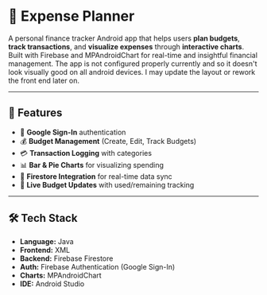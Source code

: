 # 💸 Expense Planner

A personal finance tracker Android app that helps users **plan budgets**, **track transactions**, and **visualize expenses** through **interactive charts**. Built with Firebase and MPAndroidChart for real-time and insightful financial management.
The app is not configured properly currently and so it doesn't look visually good on all android devices. I may update the layout or rework the front end later on.

---

## 🚀 Features

- 🔐 **Google Sign-In** authentication
- 💰 **Budget Management** (Create, Edit, Track Budgets)
- 💳 **Transaction Logging** with categories
- 📊 **Bar & Pie Charts** for visualizing spending
- 📁 **Firestore Integration** for real-time data sync
- 🔄 **Live Budget Updates** with used/remaining tracking

---

## 🛠️ Tech Stack

- **Language:** Java
- **Frontend:** XML
- **Backend:** Firebase Firestore
- **Auth:** Firebase Authentication (Google Sign-In)
- **Charts:** MPAndroidChart
- **IDE:** Android Studio
